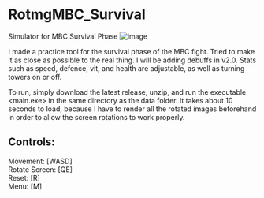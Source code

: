 # RotmgMBC_Survival
Simulator for MBC Survival Phase
![image](https://github.com/PermeableMaple1/RotmgMBC_Survival/assets/123516926/cf210156-e74a-45ff-81e9-5e3b5620df11)

I made a practice tool for the survival phase of the MBC fight. Tried to make it as close as possible to the real thing. I will be adding debuffs in v2.0. Stats such as speed, defence, vit, and health are adjustable, as well as turning towers on or off.  

To run, simply download the latest release, unzip, and run the executable <main.exe> in the same directory as the data folder. It takes about 10 seconds to load, because I have to render all the rotated images beforehand in order to allow the screen rotations to work properly.

## Controls:
Movement: [WASD]  
Rotate Screen: [QE]  
Reset: [R]  
Menu: [M]  
